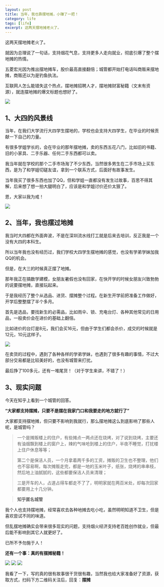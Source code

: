 ```yaml
---
layout: post
title: 当年，我也靠摆地摊，小赚了一把！
category: life
tags: [life]
excerpt: 这两天摆地摊老火了。
---
```


这两天摆地摊老火了。

就因为总理说了一句话，支持烟花气息，支持更多人走向就业，彻底引爆了整个摆地摊的热情。

五菱宏光因为推出摆地摊车，股价最高直接翻倍；城管都开始打电话叫商贩来摆地摊，商贩还以为是钓鱼执法。

互联网人怎么能错失这个热点，摆地摊招聘人才，摆地摊财富秘籍（文末有资源），就连摆地摊的爆文标题也想好了。

![](http://favorites.ren/assets/images/2020/it/ditan/ditan01.jpg) 

## 1、大四的风景线

当年，在我们大学流行大四学生摆地的，学校也会支持大四学生，在毕业的时候贡献一下自己的力量。

有很多学姐学长的，会在毕业的那年摆地摊，卖的东西五花八门，比如旧的书籍、旧的小家具、二手乐器、任何二手东西都可以卖。

我当年就在学校的那个二手市场淘了不少东西，当然很多男生在二手市场上买东西，是为了和学姐切磋友谊，拿到一个联系方式，后面好有故事发生。

当年我买了很多东西也加了QQ，但和学姐一直都没有发生过故事，百思不得其解，后来想了想一拍大腿明白了，应该是和学姐讨价还价太狠了。

恩，大家以我为戒！

![](http://favorites.ren/assets/images/2020/it/ditan/ditan02.jpg) 

## 2、当年，我也摆过地摊

我当时大四都在外面奔波，不是在深圳流水线打工就是后来去培训，反正我是一个没有大四的本科生。

所以当年我也没有经历过，我们学校大四学生摆地摊的感觉，也没有学弟学妹加我QQ的机会。

但是，在大三的时候真正摆了地摊。

那年我正在搞数学建模，女朋友暑假也没有回家，在快开学的时候女朋友兴致勃勃的说要摆地摊，直接玩起来。

于是我经历了整个从选品、进货、摆摊整个过程。在新生开学前把准备工作做好，开学后整整摆了半个多月。

首先是选品，要找新生的必需品，比如雨伞、锁、充电台灯、各种其他常见的日用品，一般卖价会在进价的基础上翻倍。

比如进价的台灯是8元，我们会买16元，但由于学生们都会杀价，成交的时候就是12元，10元这样子。

![](http://favorites.ren/assets/images/2020/it/ditan/ditan03.jpg) 

在卖货的过程中，遇到了各种各样的学弟学妹，也遇到了很多有趣的事情，不过大部分交易都是比较美好的，也没有城管来打扰。

最后挣了100多元，还有一堆尾货！（对于学生来讲，不错了！）


## 3、现实问题

今天在知乎上看到一个城管的回答。

**“大家都支持摆摊，只要不是摆在我家门口和我要走的地方就行了”**

大家都支持摆地摊，但只要不影响到我就行，那么摆地摊这么到底影响了那些人呢，是城管吗？

>一个是摊贩楼上的住户，有些摊点一两点还在烧烤，对了说到烧烤，主要还有油烟飘到楼上的窗户上，辣的气味呛到楼上的住户，半夜不睡觉，打扰楼上住户休息等等；
>
>第二个是保洁人员，一个月拿着两千多的工资，摊贩的卫生也不整理，他们也不容易啊，每次摊贩走完，都是一地的玉米叶子，纸张，烧烤的串串枝，然后地上油腻腻的，这些都要保洁人员来清理； 
>
>三是开车的人，占道占得车都走不了了，明明家就在两百米处，却每次回家都要用上十几分钟。

>**知乎匿名城管**

我个人也支持摆地摊，经常喜欢去各种地摊去吃小吃，虽然明明知道不卫生，但是喜欢尝试不同的味道。

但乱摆地摊确实会带来很多现实的问题，支持烟火经济支持老百姓创作就业，但最后能不影响到其它人就更好了。

已所不予勿施于人！

**还有一个事：真的有摆摊秘籍！**

![](http://favorites.ren/assets/images/2020/it/ditan/ditan04.jpg) 
![](http://favorites.ren/assets/images/2020/it/ditan/ditan05.jpg) 
![](http://favorites.ren/assets/images/2020/it/ditan/ditan06.jpg) 

我看了一下，写的真的很有故事很干货很有趣，当然我也给大家准备好了资源，获取方式，扫码下方二维码关注后，回复：**摆摊**
